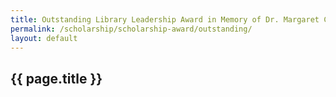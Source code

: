 ```yaml
---
title: Outstanding Library Leadership Award in Memory of Dr. Margaret Chang Fung
permalink: /scholarship/scholarship-award/outstanding/
layout: default
---
```


## {{ page.title }}